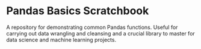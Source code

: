 # Pandas Basics Scratchbook
A repository for demonstrating common Pandas functions.  Useful for carrying out data wrangling and cleansing and a crucial library to master for data science and machine learning projects.
